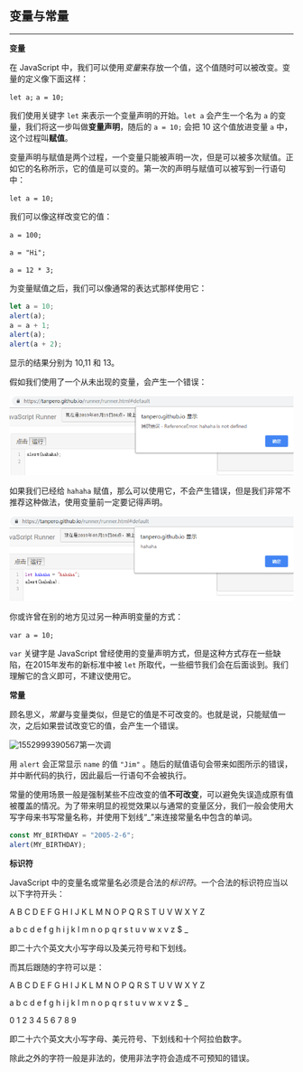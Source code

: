 ## 变量与常量

---

**变量**

在 JavaScript 中，我们可以使用*变量*来存放一个值，这个值随时可以被改变。变量的定义像下面这样：

```let a;```
```a = 10;```

我们使用关键字 ```let``` 来表示一个变量声明的开始。```let a``` 会产生一个名为 ```a``` 的变量，我们将这一步叫做**变量声明**，随后的 ```a = 10;``` 会把 10 这个值放进变量 ```a``` 中，这个过程叫**赋值**。

变量声明与赋值是两个过程，一个变量只能被声明一次，但是可以被多次赋值。正如它的名称所示，它的值是可以变的。第一次的声明与赋值可以被写到一行语句中：

```let a = 10;```

我们可以像这样改变它的值：

```a = 100;```

```a = "Hi";```

```a = 12 * 3;```

为变量赋值之后，我们可以像通常的表达式那样使用它：

```javascript
let a = 10;
alert(a);
a = a + 1;
alert(a);
alert(a + 2);
```

显示的结果分别为 10,11 和 13。

假如我们使用了一个从未出现的变量，会产生一个错误：

![1552999312562](./assets/1552999312562.png)

如果我们已经给 ```hahaha``` 赋值，那么可以使用它，不会产生错误，但是我们非常不推荐这种做法，使用变量前一定要记得声明。

![1552999360878](./assets/1552999360878.png)

你或许曾在别的地方见过另一种声明变量的方式：

```var a = 10;```

```var``` 关键字是 JavaScript 曾经使用的变量声明方式，但是这种方式存在一些缺陷，在2015年发布的新标准中被 ```let``` 所取代，一些细节我们会在后面谈到。我们理解它的含义即可，不建议使用它。

**常量**

顾名思义，*常量*与变量类似，但是它的值是不可改变的。也就是说，只能赋值一次，之后如果尝试改变它的值，会产生一个错误。

![1552999390567](./assets/1552999390567.png)第一次调

用 ```alert``` 会正常显示 ```name``` 的值 ```"Jim"``` 。随后的赋值语句会带来如图所示的错误，并中断代码的执行，因此最后一行语句不会被执行。

常量的使用场景一般是强制某些不应改变的值**不可改变**，可以避免失误造成原有值被覆盖的情况。为了带来明显的视觉效果以与通常的变量区分，我们一般会使用大写字母来书写常量名称，并使用下划线“_”来连接常量名中包含的单词。

```javascript
const MY_BIRTHDAY = "2005-2-6";
alert(MY_BIRTHDAY);
```

**标识符**

JavaScript 中的变量名或常量名必须是合法的*标识符*。一个合法的标识符应当以以下字符开头：

A B C D E F G H I J K L M N O P Q R S T U V W X Y Z

a b c d e f g h i j k l m n o p q r s t u v w x v z $ _

即二十六个英文大小写字母以及美元符号和下划线。

而其后跟随的字符可以是：

A B C D E F G H I J K L M N O P Q R S T U V W X Y Z

a b c d e f g h i j k l m n o p q r s t u v w x v z $ _

0 1 2 3 4 5 6 7 8 9

即二十六个英文大小写字母、美元符号、下划线和十个阿拉伯数字。

除此之外的字符一般是非法的，使用非法字符会造成不可预知的错误。

